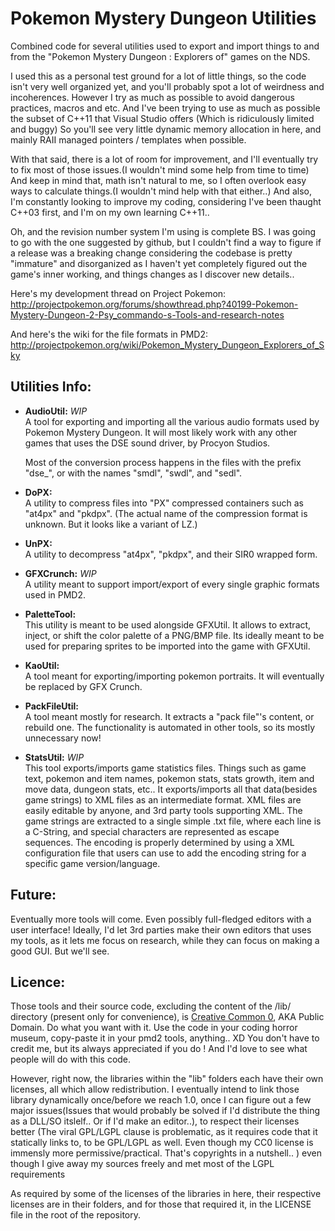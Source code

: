 # Pokemon Mystery Dungeon Utilities
Combined code for several utilities used to export and import things to and from the "Pokemon Mystery Dungeon : Explorers of" games on the NDS. 

I used this as a personal test ground for a lot of little things, so the code isn't very well organized yet, and you'll probably spot a lot of weirdness and incoherences.
However I try as much as possible to avoid dangerous practices, macros and etc. And I've been trying to use as much as possible the subset of C++11 that Visual Studio offers (Which is ridiculously limited and buggy)
So you'll see very little dynamic memory allocation in here, and mainly RAII managed pointers / templates when possible.

With that said, there is a lot of room for improvement, and I'll eventually try to fix most of those issues.(I wouldn't mind some help from time to time) 
And keep in mind that, math isn't natural to me, so I often overlook easy ways to calculate things.(I wouldn't mind help with that either..) And also, I'm constantly looking to improve my coding, considering I've been thaught C++03 first, and I'm on my own learning C++11.. 

Oh, and the revision number system I'm using is complete BS. I was going to go with the one suggested by github, but I couldn't find a way to figure if a release was a breaking change considering the codebase is pretty "immature" and disorganized as I haven't yet completely figured out the game's inner working, and things changes as I discover new details..

Here's my development thread on Project Pokemon:  
http://projectpokemon.org/forums/showthread.php?40199-Pokemon-Mystery-Dungeon-2-Psy_commando-s-Tools-and-research-notes

And here's the wiki for the file formats in PMD2:  
http://projectpokemon.org/wiki/Pokemon_Mystery_Dungeon_Explorers_of_Sky

## Utilities Info:

* **AudioUtil:** *WIP*   
  A tool for exporting and importing all the various audio formats used by Pokemon Mystery Dungeon.
  It will most likely work with any other games that uses the DSE sound driver, by Procyon Studios.
  
  Most of the conversion process happens in the files with the prefix "dse_", or with the names "smdl", "swdl", and "sedl".
  
* **DoPX:**  
  A utility to compress files into "PX" compressed containers such as "at4px" and "pkdpx". (The actual name of the compression format is unknown. But it looks like a variant of LZ.)
  
* **UnPX:**  
  A utility to decompress "at4px", "pkdpx", and their SIR0 wrapped form.
  
* **GFXCrunch:** *WIP*  
  A utility meant to support import/export of every single graphic formats used in PMD2. 
  
* **PaletteTool:**  
  This utility is meant to be used alongside GFXUtil. It allows to extract, inject, or shift the color palette of a PNG/BMP file. Its ideally meant to be used for preparing sprites to be imported into the game with GFXUtil.
  
* **KaoUtil:**  
  A tool meant for exporting/importing pokemon portraits. It will eventually be replaced by GFX Crunch.
  
* **PackFileUtil:**  
  A tool meant mostly for research. It extracts a "pack file"'s content, or rebuild one. The functionality is automated in other tools, so its mostly unnecessary now!
  
* **StatsUtil:** *WIP*  
  This tool exports/imports game statistics files. Things such as game text, pokemon and item names, pokemon stats, stats growth, item and move data, dungeon stats, etc..
  It exports/imports all that data(besides game strings) to XML files as an intermediate format. XML files are easily editable by anyone, and 3rd party tools supporting XML.
  The game strings are extracted to a single simple .txt file, where each line is a C-String, and special characters are represented as escape sequences. The encoding is properly determined by using a XML configuration file that users can use to add the encoding string for a specific game version/language.

## Future:
  Eventually more tools will come. 
  Even possibly full-fledged editors with a user interface! Ideally, I'd let 3rd parties make their own editors that uses my tools, as it lets me focus on research, while they can focus on making a good GUI. But we'll see.
  
## Licence:
  Those tools and their source code, excluding the content of the /lib/ directory (present only for convenience), is [Creative Common 0](https://creativecommons.org/publicdomain/zero/1.0/), AKA Public Domain. 
  Do what you want with it. Use the code in your coding horror museum, copy-paste it in your pmd2 tools, anything.. XD 
  You don't have to credit me, but its always appreciated if you do ! And I'd love to see what people will do with this code.
  
  However, right now, the libraries within the "lib" folders each have their own licenses, all which allow redistribution. 
  I eventually intend to link those library dynamically once/before we reach 1.0, once I can figure out a few major issues(Issues that would probably be solved if I'd distribute the thing as a DLL/SO itslelf.. Or if I'd make an editor..), to respect their licenses better (The viral GPL/LGPL clause is problematic, as it requires code that it statically links to, to be GPL/LGPL as well. Even though my CC0 license is immensly more permissive/practical. That's copyrights in a nutshell.. ) even though I give away my sources freely and met most of the LGPL requirements
  
  As required by some of the licenses of the libraries in here, their respective licenses are in their folders, and for those that required it, in the LICENSE file in the root of the repository.
